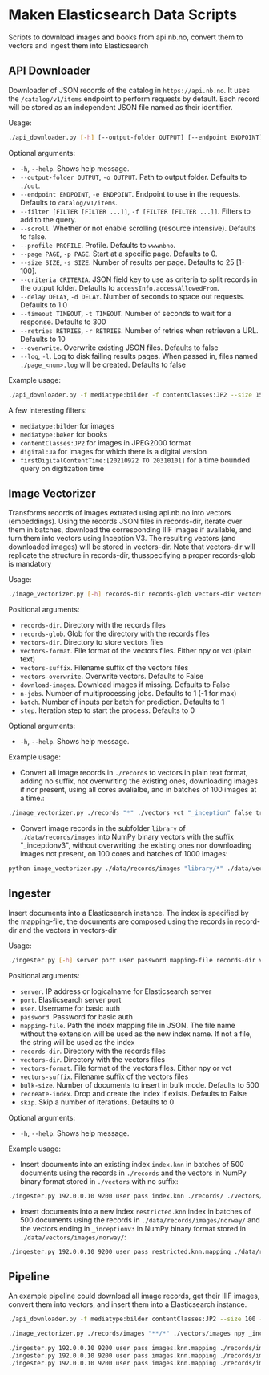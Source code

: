# Maken Elasticsearch Data Scripts

Scripts to download images and books from api.nb.no, convert them to vectors and ingest them into Elasticsearch

## API Downloader

Downloader of JSON records of the catalog in `https://api.nb.no`. It uses the `/catalog/v1/items` endpoint to perform requests by default. Each record will be stored as an independent JSON file named as their identifier.

Usage:

```bash
./api_downloader.py [-h] [--output-folder OUTPUT] [--endpoint ENDPOINT] [--filter [FILTER [FILTER ...]]] [--scroll] [--profile PROFILE] [--page PAGE] [--size SIZE] [--criteria CRITERIA]
```

Optional arguments:

- `-h`, `--help`. Shows help message.
- `--output-folder OUTPUT`, `-o OUTPUT`. Path to output folder. Defaults to `./out`.
- `--endpoint ENDPOINT`, `-e ENDPOINT`. Endpoint to use in the requests. Defaults to `catalog/v1/items`.
- `--filter [FILTER [FILTER ...]]`, `-f [FILTER [FILTER ...]]`. Filters to add to the query.
- `--scroll`. Whether or not enable scrolling (resource intensive). Defaults to false.
- `--profile PROFILE`. Profile. Defaults to `wwwnbno`.
- `--page PAGE`, `-p PAGE`. Start at a specific page. Defaults to 0.
- `--size SIZE`, `-s SIZE`. Number of results per page. Defaults to 25 [1-100].
- `--criteria CRITERIA`. JSON field key to use as criteria to split records in the output folder. Defaults to `accessInfo.accessAllowedFrom`.
- `--delay DELAY`, `-d DELAY`. Number of seconds to space out requests. Defaults to 1.0
- `--timeout TIMEOUT`, `-t TIMEOUT`. Number of seconds to wait for a response. Defaults to 300
- `--retries RETRIES`, `-r RETRIES`. Number of retries when retrieven a URL. Defaults to 10
- `--overwrite`. Overwrite existing JSON files. Defaults to false
- `--log`, `-l`. Log to disk failing results pages. When passed in, files named `./page_<num>.log` will be created. Defaults to false

Example usage:

```bash
./api_downloader.py -f mediatype:bilder -f contentClasses:JP2 --size 15
```

A few interesting filters:

- `mediatype:bilder` for images
- `mediatype:bøker` for books
- `contentClasses:JP2` for images in JPEG2000 format
- `digital:Ja` for images for which there is a digital version
- `firstDigitalContentTime:[20210922 TO 20310101]` for a time bounded query on digitization time

## Image Vectorizer

Transforms records of images extrated using api.nb.no into vectors (embeddings).
Using the records JSON files in records-dir, iterate over them in batches, download the corresponding IIIF images if available, and turn them into vectors using Inception V3. The resulting vectors (and downloaded images) will be stored in vectors-dir. Note that vectors-dir will replicate the structure in records-dir, thusspecifying a proper records-glob is mandatory

Usage:

```bash
./image_vectorizer.py [-h] records-dir records-glob vectors-dir vectors-format vectors-suffix vectors-overwrite download-images n-jobs batch step
```

Positional arguments:

- `records-dir`. Directory with the records files
- `records-glob`. Glob for the directory with the records files
- `vectors-dir`. Directory to store vectors files
- `vectors-format`. File format of the vectors files. Either npy or vct (plain text)
- `vectors-suffix`. Filename suffix of the vectors files
- `vectors-overwrite`. Overwrite vectors. Defaults to False
- `download-images`. Download images if missing. Defaults to False
- `n-jobs`. Number of multiprocessing jobs. Defaults to 1 (-1 for max)
- `batch`. Number of inputs per batch for prediction. Defaults to 1
- `step`. Iteration step to start the process. Defaults to 0

Optional arguments:

- `-h`, `--help`. Shows help message.

Example usage:

- Convert all image records in `./records` to vectors in plain text format, adding no suffix, not overwriting the existing ones, downloading images if nor present, using all cores avalialbe, and in batches of 100 images at a time.:

```bash
./image_vectorizer.py ./records "*" ./vectors vct "_inception" false true -1 100 0
```

- Convert image records in the subfolder `library` of `./data/records/images` into NumPy binary vectors with the suffix "_inceptionv3", without overwriting the existing ones nor downloading images not present, on 100 cores and batches of 1000 images:

```bash
python image_vectorizer.py ./data/records/images "library/*" ./data/vectors/images npy _inceptionv3 false false 100 1000 0
```

## Ingester

Insert documents into a Elasticsearch instance. The index is specified by the mapping-file, the documents are composed using the records in record-dir and the vectors in vectors-dir

Usage:

```bash
./ingester.py [-h] server port user password mapping-file records-dir vectors-dir vectors-format vectors-suffix bulk-size recreate-index skip
```

Positional arguments:

- `server`. IP address or logicalname for Elasticsearch server
- `port`. Elasticsearch server port
- `user`. Username for basic auth
- `password`. Password for basic auth
- `mapping-file`. Path the index mapping file in JSON. The file name without the extension will be used as the new index name. If not a file, the string will be used as the index
- `records-dir`. Directory with the records files
- `vectors-dir`. Directory with the vectors files
- `vectors-format`. File format of the vectors files. Either npy or vct
- `vectors-suffix`. Filename suffix of the vectors files
- `bulk-size`. Number of documents to insert in bulk mode. Defaults to 500
- `recreate-index`. Drop and create the index if exists. Defaults to False
- `skip`. Skip a number of iterations. Defaults to 0

Optional arguments:

- `-h`, `--help`. Shows help message.

Example usage:

- Insert documents into an existing index `index.knn` in batches of 500 documents using the records in `./records` and the vectors in NumPy binary format stored in `./vectors` with no suffix:

```bash
./ingester.py 192.0.0.10 9200 user pass index.knn ./records/ ./vectors/ npy "" 500 false 0
```

- Insert documents into a new index `restricted.knn` index in batches of 500 documents using the records in `./data/records/images/norway/` and the vectors ending in `_inceptionv3` in NumPy binary format stored in `./data/vectors/images/norway/`:

```bash
./ingester.py 192.0.0.10 9200 user pass restricted.knn.mapping ./data/records/images/norway/ ./data/vectors/images/norway/ npy _inceptionv3 500 false 0
```

## Pipeline

An example pipeline could download all image records, get their IIIF images, convert them into vectors, and insert them into a Elasticsearch instance.

```bash
./api_downloader.py -f mediatype:bilder contentClasses:JP2 --size 100 --scroll --delay 0.0 --log -o ./records/images

./image_vectorizer.py ./records/images "**/*" ./vectors/images npy _inceptionv3 false true 100 1000 0

./ingester.py 192.0.0.10 9200 user pass images.knn.mapping ./records/images/everywhere/ ./data/vectors/images/everywhere/ npy _inceptionv3 500 false 0
./ingester.py 192.0.0.10 9200 user pass images.knn.mapping ./records/images/nb/ ./data/vectors/images/nb/ npy _inceptionv3 500 false 0
./ingester.py 192.0.0.10 9200 user pass images.knn.mapping ./records/images/library/ ./data/vectors/images/library/ npy _inceptionv3 500 false 0
```
